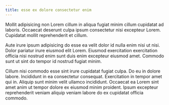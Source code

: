 ```yaml
---
title: esse ex dolore consectetur enim
---
```


Mollit adipisicing non Lorem cillum in aliqua fugiat minim cillum cupidatat ad laboris. Occaecat deserunt culpa ipsum consectetur nisi excepteur Lorem. Cupidatat mollit reprehenderit et cillum.

Aute irure ipsum adipisicing do esse ea velit dolor id nulla enim nisi ut nisi. Dolor pariatur irure eiusmod elit Lorem. Eiusmod exercitation exercitation officia nisi nostrud enim sunt duis enim excepteur eiusmod amet. Commodo sunt ut sint do tempor id nostrud fugiat minim.

Cillum nisi commodo esse sint irure cupidatat fugiat culpa. Do eu in dolore labore. Incididunt in ea consectetur consequat. Exercitation in tempor amet qui in. Aliquip sunt minim velit ullamco incididunt. Occaecat ea Lorem sint amet anim ut tempor dolore ex eiusmod minim proident. Ipsum excepteur reprehenderit veniam aliquip veniam labore do ex cupidatat officia commodo.